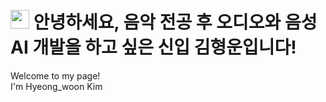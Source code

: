 <h1><img src="https://emojis.slackmojis.com/emojis/images/1531849430/4246/blob-sunglasses.gif?1531849430" width="30"/> 
안녕하세요, 음악 전공 후 오디오와 음성 AI 개발을 하고 싶은 신입 김형운입니다!</h1>


<p>Welcome to my page! </br> I'm Hyeong_woon Kim


